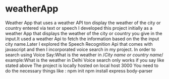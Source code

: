 # weatherApp
Weather App that uses a weather API ton display the weather of the city or country entered via text or speech
I developed this project initially as a weather App that displays the weather of the city or country you give in the input.It used a weather Api to fetch the information based on the the input city name.Later I explored the Speech Recognition Api that comes with javascript and then I incorporated voice search in my project.
In order to search using Voice Say:What is the weather in /*City name or country name*/
example:What is the weather in Delhi
Voice search only works if you say like stated above
The project is locally hosted on local host 3000
You need to do the necessary things like :
npm init
npm install express body-parser
